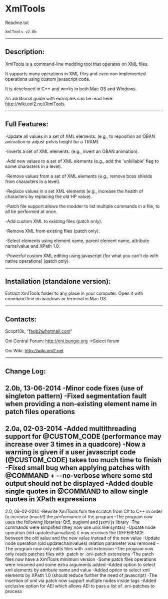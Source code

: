 # XmlTools
Readme.txt
~~~~~~~~~~~~~~~~~~~~~~~~~~~~~~~~~~
XmlTools v2.0b
~~~~~~~~~~~~~~~~~~~~~~~~~~~~~~~~~~

----------------------------------
Description:
----------------------------------

XmlTools is a command-line modding tool that operates on XML files. 

It supports many operations in XML files and even non implemented operations using custom javascript code.

It is developed in C++ and works in both Mac OS and Windows.

An additional guide with examples can be read here: http://wiki.oni2.net/XmlTools

----------------------------------
Full Features:
----------------------------------

-Update all values in a set of XML elements. (e.g., to reposition an OBAN animation or adjust pelvis height for a TRAM).

-Inverts a set of XML elements. (e.g., invert an OBAN animation).

-Add new values to a set of XML elements (e.g., add the 'unkillable' flag to some characters in a level).

-Remove values from a set of XML elements (e.g., remove boss shields from characters in a level).

-Replace values in a set XML elements (e.g., increase the health of characters by replacing the old HP value).

-Patch file support allows the modder to list multiple commands in a file, to all be performed at once.

-Add custom XML to existing files (patch only).

-Remove XML from existing files (patch only).

-Select elements using element name, parent element name, attribute name/value and XPath 1.0.

-Powerful custom XML editing using javascript (for what you can't do with native operations) (patch only). 

----------------------------------
Installation (standalone version):
----------------------------------

Extract XmlTools folder to any place in your computer. Open it with command line on windows or terminal in Mac OS.

----------------------------------
Contacts:
----------------------------------

Script10k, "faob2@hotmail.com"

Oni Central Forum:
http://oni.bungie.org
->Select forum

Oni Wiki:
http://wiki.oni2.net

----------------------------------
Change Log:
----------------------------------
2.0b, 13-06-2014
-Minor code fixes (use of singleton pattern)
-Fixed segmentation fault when providing a non-existing element name in patch files operations
----------------------------------
2.0a, 02-03-2014
-Added multithreading support for @CUSTOM_CODE (performance may increase over 3 times in a quadcore)
-Now a warning is given if a user javascript code (@CUSTOM_CODE) takes too much time to finish
-Fixed small bug when applying patches with @COMMAND + --no-verbose where some std output should not be displayed
-Added double single quotes in @COMMAND to allow single quotes in XPath expressions
----------------------------------
2.0, 08-02-2014
-Rewrite XmlTools fom the scratch from C# to C++ in order to increase (much!) the performance of the program
-The program now uses the following libraries: Qt5, pugixml and jsxml js library
-The commands were simplified (they now use unix like syntax)
-Update node operation (old updatechainvalues) it now receives the DIFFERENCE between the old value 
and the new value instead of the new value
-Update node operation (old updatechainvalues) relation parameter was removed
-The program now only edits files with .xml extension
-The program now only reads patches files with .patch or .oni-patch extensions
-The patch files now have a XmlTools minimum version
-Some patch files operations were renamed and some extra arguments added
-Added option to select xml elements by attribute name and value
-Added option to select xml elements by XPath 1.0 (should reduce further the need of javascript)
-The insertion of xml via patch now support multiple nodes inside <xml></xml> tags
-Added exclusive option for AEI which allows AEI to pass a list of .oni-patches to process
